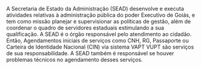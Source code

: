 A Secretaria de Estado da Administração (SEAD) desenvolve e executa atividades relativas à administração pública do poder Executivo de Goiás, e tem como missão planejar e supervisionar as políticas de gestão, além de coordenar o quadro de servidores estaduais estimulando a sua qualificação. A SEAD é o órgão responsável pelo atendimento ao cidadão. Então, Agendamentos iniciais de serviços como CNH, RG, Passaporte ou Carteira de Identidade Nacional (CIN) via sistema VAPT VUPT são serviços de sua responsabilidade. A SEAD também é responsável se houver problemas técnicos no agendamento desses serviços.